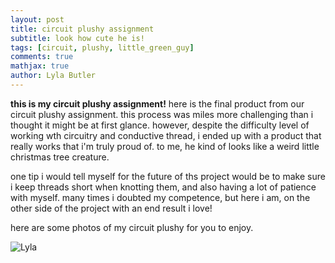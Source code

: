 ```yaml
---
layout: post
title: circuit plushy assignment
subtitle: look how cute he is!
tags: [circuit, plushy, little_green_guy]
comments: true
mathjax: true
author: Lyla Butler
---
```


**this is my circuit plushy assignment!**
here is the final product from our circuit plushy assignment. this process was miles more challenging than i thought it might be at first glance. however, despite the difficulty level of working wth circuitry and conductive thread, i ended up with a product that really works that i'm truly proud of. to me, he kind of looks like a weird little christmas tree creature.

one tip i would tell myself for the future of ths project would be to make sure i keep threads short when knotting them, and also having a lot of patience with myself. many times i doubted my competence, but here i am, on the other side of the project with an end result i love!

here are some photos of my circuit plushy for you to enjoy.

![Lyla](https://lylafbutler.github.io/assets/img/lylaphoto.jpeg)
